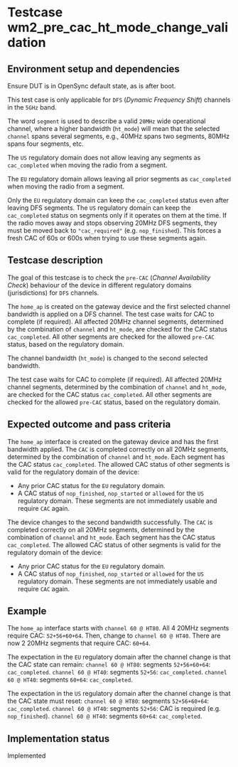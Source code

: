# Testcase wm2_pre_cac_ht_mode_change_validation

## Environment setup and dependencies

Ensure DUT is in OpenSync default state, as is after boot.

This test case is only applicable for `DFS` (_Dynamic Frequency Shift_) channels in the `5GHz` band.

The word `segment` is used to describe a valid `20MHz` wide operational channel, where a higher bandwidth (`ht_mode`)
will mean that the selected `channel` spans several segments, e.g., 40MHz spans two segments, 80MHz spans four segments,
etc.

The `US` regulatory domain does not allow leaving any segments as `cac_completed` when moving the radio from a segment.

The `EU` regulatory domain allows leaving all prior segments as `cac_completed` when moving the radio from a segment.

Only the `EU` regulatory domain can keep the `cac_completed` status even after leaving DFS segments. The `US` regulatory
domain can keep the `cac_completed` status on segments only if it operates on them at the time. If the radio moves away
and stops observing 20MHz DFS segments, they must be moved back to `"cac_required"` (e.g. `nop_finished`). This forces a
fresh CAC of 60s or 600s when trying to use these segments again.

## Testcase description

The goal of this testcase is to check the `pre-CAC` (_Channel Availability Check_) behaviour of the device in different
regulatory domains (jurisdictions) for `DFS` channels.

The `home_ap` is created on the gateway device and the first selected channel bandwidth is applied on a DFS channel. The
test case waits for CAC to complete (if required). All affected 20MHz channel segments, determined by the combination of
`channel` and `ht_mode`, are checked for the CAC status `cac_completed`. All other segments are checked for the allowed
`pre-CAC` status, based on the regulatory domain.

The channel bandwidth (`ht_mode`) is changed to the second selected bandwidth.

The test case waits for CAC to complete (if required). All affected 20MHz channel segments, determined by the
combination of `channel` and `ht_mode`, are checked for the CAC status `cac_completed`. All other segments are checked
for the allowed `pre-CAC` status, based on the regulatory domain.

## Expected outcome and pass criteria

The `home_ap` interface is created on the gateway device and has the first bandwidth applied. The `CAC` is completed
correctly on all 20MHz segments, determined by the combination of `channel` and `ht_mode`. Each segment has the CAC
status `cac_completed`. The allowed CAC status of other segments is valid for the regulatory domain of the device:

- Any prior CAC status for the `EU` regulatory domain.
- A CAC status of `nop_finished`, `nop_started` or `allowed` for the `US` regulatory domain. These segments are not
  immediately usable and require `CAC` again.

The device changes to the second bandwidth successfully. The `CAC` is completed correctly on all 20MHz segments,
determined by the combination of `channel` and `ht_mode`. Each segment has the CAC status `cac_completed`. The allowed
CAC status of other segments is valid for the regulatory domain of the device:

- Any prior CAC status for the `EU` regulatory domain.
- A CAC status of `nop_finished`, `nop_started` or `allowed` for the `US` regulatory domain. These segments are not
  immediately usable and require `CAC` again.

## Example

The `home_ap` interface starts with `channel 60 @ HT80`. All 4 20MHz segments require CAC: `52+56+60+64`. Then, change
to `channel 60 @ HT40`. There are now 2 20MHz segments that require CAC: `60+64`.

The expectation in the `EU` regulatory domain after the channel change is that the CAC state can remain:
`channel 60 @ HT80`: segments `52+56+60+64`: `cac_completed`. `channel 60 @ HT40`: segments `52+56`: `cac_completed`.
`channel 60 @ HT40`: segments `60+64`: `cac_completed`.

The expectation in the `US` regulatory domain after the channel change is that the CAC state must reset:
`channel 60 @ HT80`: segments `52+56+60+64`: `cac_completed`. `channel 60 @ HT40`: segments `52+56`: CAC is required
(e.g. `nop_finished`). `channel 60 @ HT40`: segments `60+64`: `cac_completed`.

## Implementation status

Implemented
